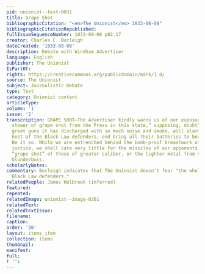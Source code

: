 ```yaml
---
pid: unionist--text-0031
title: Grape Shot
bibliographicCitation: "<em>The Unionist</em> 1833-08-08"
bibliographicCitationRepublished: 
fullIssueSequenceNumber: 1833-08-08 p02.17
creator: Charles C. Burleigh
dateCreated: '1833-08-08'
description: Debate with Windham Advertiser
language: English
publisher: The Unionist
IsPartOf: 
rights: https://creativecommons.org/publicdomain/mark/1.0/
source: The Unionist
subject: Journalistic Debate
type: Text
category: Unionist content
articleType: 
volume: '1'
issue: '2'
transcription: GRAPE SHOT—The Advertiser kindly warns us of our exposure “to a tremendous
  shower of grape shot from the Press in this state,” supposing, doubtless, that the
  great guns it has discharged with so much noise and smoke, will alarm the whole
  host of the Black Law defenders, and bring all their batteries to bear upon us.
  Be it so. While we are entrenched behind the bomb-proof breastwork of truth and
  justice, we shall care very little for the missiles of our opponents, whether the
  “grape shot” of those of greater caliber, or the lighter metal from the Advertiser’s
  blunderbuss.
scholarlyNotes: 
commentary: Burleigh indicates that The Unionist doesn't fear "the whole host of the
  Black Law defenders."
relatedPeople: James Holbrook (inferred)
featured: 
repeated: 
relatedImage: unionist--image-0261
relatedText: 
relatedTextIssue: 
filename: 
caption: 
order: '30'
layout: items_item
collection: items
thumbnail: 
manifest: 
full: 
! '': 
---
```

